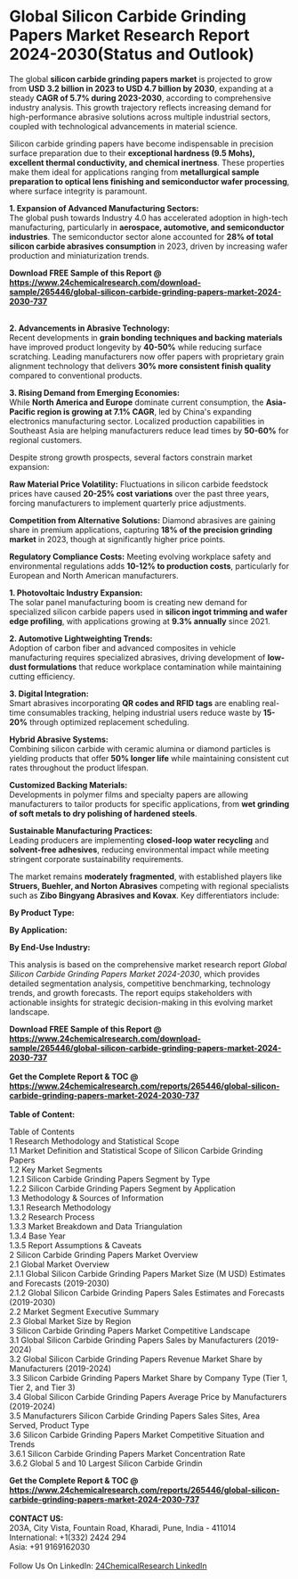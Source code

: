 <h1>Global Silicon Carbide Grinding Papers Market Research Report 2024-2030(Status and Outlook)</h1><p>The global <strong>silicon carbide grinding papers market</strong> is projected to grow from <strong>USD 3.2 billion in 2023 to USD 4.7 billion by 2030</strong>, expanding at a steady <strong>CAGR of 5.7% during 2023-2030</strong>, according to comprehensive industry analysis. This growth trajectory reflects increasing demand for high-performance abrasive solutions across multiple industrial sectors, coupled with technological advancements in material science.</p><p>Silicon carbide grinding papers have become indispensable in precision surface preparation due to their <strong>exceptional hardness (9.5 Mohs), excellent thermal conductivity, and chemical inertness</strong>. These properties make them ideal for applications ranging from <strong>metallurgical sample preparation to optical lens finishing and semiconductor wafer processing</strong>, where surface integrity is paramount.</p><p><strong>1. Expansion of Advanced Manufacturing Sectors:</strong><br>
The global push towards Industry 4.0 has accelerated adoption in high-tech manufacturing, particularly in <strong>aerospace, automotive, and semiconductor industries</strong>. The semiconductor sector alone accounted for <strong>28% of total silicon carbide abrasives consumption</strong> in 2023, driven by increasing wafer production and miniaturization trends.</p><div><b>Download FREE Sample of this Report @ 
            <a href="https://www.24chemicalresearch.com/download-sample/265446/global-silicon-carbide-grinding-papers-market-2024-2030-737">
            https://www.24chemicalresearch.com/download-sample/265446/global-silicon-carbide-grinding-papers-market-2024-2030-737</a></b></div><br><p><strong>2. Advancements in Abrasive Technology:</strong><br>
Recent developments in <strong>grain bonding techniques and backing materials</strong> have improved product longevity by <strong>40-50%</strong> while reducing surface scratching. Leading manufacturers now offer papers with proprietary grain alignment technology that delivers <strong>30% more consistent finish quality</strong> compared to conventional products.</p><p><strong>3. Rising Demand from Emerging Economies:</strong><br>
While <strong>North America and Europe</strong> dominate current consumption, the <strong>Asia-Pacific region is growing at 7.1% CAGR</strong>, led by China's expanding electronics manufacturing sector. Localized production capabilities in Southeast Asia are helping manufacturers reduce lead times by <strong>50-60%</strong> for regional customers.</p><p>Despite strong growth prospects, several factors constrain market expansion:</p><p><strong>Raw Material Price Volatility:</strong> Fluctuations in silicon carbide feedstock prices have caused <strong>20-25% cost variations</strong> over the past three years, forcing manufacturers to implement quarterly price adjustments.</p><p><strong>Competition from Alternative Solutions:</strong> Diamond abrasives are gaining share in premium applications, capturing <strong>18% of the precision grinding market</strong> in 2023, though at significantly higher price points.</p><p><strong>Regulatory Compliance Costs:</strong> Meeting evolving workplace safety and environmental regulations adds <strong>10-12% to production costs</strong>, particularly for European and North American manufacturers.</p><p><strong>1. Photovoltaic Industry Expansion:</strong><br>
The solar panel manufacturing boom is creating new demand for specialized silicon carbide papers used in <strong>silicon ingot trimming and wafer edge profiling</strong>, with applications growing at <strong>9.3% annually</strong> since 2021.</p><p><strong>2. Automotive Lightweighting Trends:</strong><br>
Adoption of carbon fiber and advanced composites in vehicle manufacturing requires specialized abrasives, driving development of <strong>low-dust formulations</strong> that reduce workplace contamination while maintaining cutting efficiency.</p><p><strong>3. Digital Integration:</strong><br>
Smart abrasives incorporating <strong>QR codes and RFID tags</strong> are enabling real-time consumables tracking, helping industrial users reduce waste by <strong>15-20%</strong> through optimized replacement scheduling.</p><p><strong>Hybrid Abrasive Systems:</strong><br>
	Combining silicon carbide with ceramic alumina or diamond particles is yielding products that offer <strong>50% longer life</strong> while maintaining consistent cut rates throughout the product lifespan.</p><p><strong>Customized Backing Materials:</strong><br>
	Developments in polymer films and specialty papers are allowing manufacturers to tailor products for specific applications, from <strong>wet grinding of soft metals to dry polishing of hardened steels</strong>.</p><p><strong>Sustainable Manufacturing Practices:</strong><br>
	Leading producers are implementing <strong>closed-loop water recycling</strong> and <strong>solvent-free adhesives</strong>, reducing environmental impact while meeting stringent corporate sustainability requirements.</p><p>The market remains <strong>moderately fragmented</strong>, with established players like <strong>Struers, Buehler, and Norton Abrasives</strong> competing with regional specialists such as <strong>Zibo Bingyang Abrasives and Kovax</strong>. Key differentiators include:</p><p><strong>By Product Type:</strong></p><p><strong>By Application:</strong></p><p><strong>By End-Use Industry:</strong></p><p>This analysis is based on the comprehensive market research report <em>Global Silicon Carbide Grinding Papers Market 2024-2030</em>, which provides detailed segmentation analysis, competitive benchmarking, technology trends, and growth forecasts. The report equips stakeholders with actionable insights for strategic decision-making in this evolving market landscape.</p><div><b>Download FREE Sample of this Report @ 
            <a href="https://www.24chemicalresearch.com/download-sample/265446/global-silicon-carbide-grinding-papers-market-2024-2030-737">
            https://www.24chemicalresearch.com/download-sample/265446/global-silicon-carbide-grinding-papers-market-2024-2030-737</a></b></div><br><div><b>Get the Complete Report & TOC @ 
            <a href="https://www.24chemicalresearch.com/reports/265446/global-silicon-carbide-grinding-papers-market-2024-2030-737">
            https://www.24chemicalresearch.com/reports/265446/global-silicon-carbide-grinding-papers-market-2024-2030-737</a></b></div><br>
            <b>Table of Content:</b><p>Table of Contents<br />
1 Research Methodology and Statistical Scope<br />
1.1 Market Definition and Statistical Scope of Silicon Carbide Grinding Papers<br />
1.2 Key Market Segments<br />
1.2.1 Silicon Carbide Grinding Papers Segment by Type<br />
1.2.2 Silicon Carbide Grinding Papers Segment by Application<br />
1.3 Methodology & Sources of Information<br />
1.3.1 Research Methodology<br />
1.3.2 Research Process<br />
1.3.3 Market Breakdown and Data Triangulation<br />
1.3.4 Base Year<br />
1.3.5 Report Assumptions & Caveats<br />
2 Silicon Carbide Grinding Papers Market Overview<br />
2.1 Global Market Overview<br />
2.1.1 Global Silicon Carbide Grinding Papers Market Size (M USD) Estimates and Forecasts (2019-2030)<br />
2.1.2 Global Silicon Carbide Grinding Papers Sales Estimates and Forecasts (2019-2030)<br />
2.2 Market Segment Executive Summary<br />
2.3 Global Market Size by Region<br />
3 Silicon Carbide Grinding Papers Market Competitive Landscape<br />
3.1 Global Silicon Carbide Grinding Papers Sales by Manufacturers (2019-2024)<br />
3.2 Global Silicon Carbide Grinding Papers Revenue Market Share by Manufacturers (2019-2024)<br />
3.3 Silicon Carbide Grinding Papers Market Share by Company Type (Tier 1, Tier 2, and Tier 3)<br />
3.4 Global Silicon Carbide Grinding Papers Average Price by Manufacturers (2019-2024)<br />
3.5 Manufacturers Silicon Carbide Grinding Papers Sales Sites, Area Served, Product Type<br />
3.6 Silicon Carbide Grinding Papers Market Competitive Situation and Trends<br />
3.6.1 Silicon Carbide Grinding Papers Market Concentration Rate<br />
3.6.2 Global 5 and 10 Largest Silicon Carbide Grindin</p><div><b>Get the Complete Report & TOC @ 
            <a href="https://www.24chemicalresearch.com/reports/265446/global-silicon-carbide-grinding-papers-market-2024-2030-737">
            https://www.24chemicalresearch.com/reports/265446/global-silicon-carbide-grinding-papers-market-2024-2030-737</a></b></div><br><b>CONTACT US:</b><br>
            203A, City Vista, Fountain Road, Kharadi, Pune, India - 411014<br>
            International: +1(332) 2424 294<br>
            Asia: +91 9169162030 <br><br>
            Follow Us On LinkedIn: <a href="https://www.linkedin.com/company/24chemicalresearch/">24ChemicalResearch LinkedIn</a>